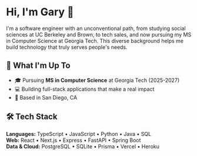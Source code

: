 # Hi, I'm Gary 👋

I'm a software engineer with an unconventional path, from studying social sciences at UC Berkeley and Brown, to tech sales, and now pursuing my MS in Computer Science at Georgia Tech. This diverse background helps me build technology that truly serves people's needs.

## 🚀 What I'm Up To

- 🎓 Pursuing **MS in Computer Science** at Georgia Tech (2025-2027)
- 💻 Building full-stack applications that make a real impact
- 📍 Based in San Diego, CA

## 🛠️ Tech Stack

**Languages:** TypeScript • JavaScript • Python • Java • SQL  
**Web:** React • Next.js • Express • FastAPI • Spring Boot  
**Data & Cloud:** PostgreSQL • SQLite • Prisma • Vercel • Heroku

